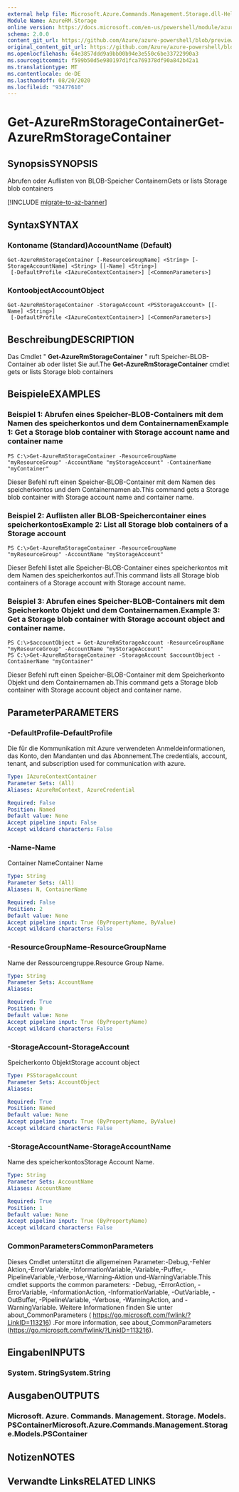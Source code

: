 ```yaml
---
external help file: Microsoft.Azure.Commands.Management.Storage.dll-Help.xml
Module Name: AzureRM.Storage
online version: https://docs.microsoft.com/en-us/powershell/module/azurerm.storage/get-azurermstoragecontainer
schema: 2.0.0
content_git_url: https://github.com/Azure/azure-powershell/blob/preview/src/ResourceManager/Storage/Commands.Management.Storage/help/Get-AzureRmStorageContainer.md
original_content_git_url: https://github.com/Azure/azure-powershell/blob/preview/src/ResourceManager/Storage/Commands.Management.Storage/help/Get-AzureRmStorageContainer.md
ms.openlocfilehash: 64e3857ddd9a9bb00b94e3e550c6be33722990a3
ms.sourcegitcommit: f599b50d5e980197d1fca769378df90a842b42a1
ms.translationtype: MT
ms.contentlocale: de-DE
ms.lasthandoff: 08/20/2020
ms.locfileid: "93477610"
---
```

# <span data-ttu-id="d42c5-101">Get-AzureRmStorageContainer</span><span class="sxs-lookup"><span data-stu-id="d42c5-101">Get-AzureRmStorageContainer</span></span>

## <span data-ttu-id="d42c5-102">Synopsis</span><span class="sxs-lookup"><span data-stu-id="d42c5-102">SYNOPSIS</span></span>
<span data-ttu-id="d42c5-103">Abrufen oder Auflisten von BLOB-Speicher Containern</span><span class="sxs-lookup"><span data-stu-id="d42c5-103">Gets or lists Storage blob containers</span></span>

[!INCLUDE [migrate-to-az-banner](../../includes/migrate-to-az-banner.md)]

## <span data-ttu-id="d42c5-104">Syntax</span><span class="sxs-lookup"><span data-stu-id="d42c5-104">SYNTAX</span></span>

### <span data-ttu-id="d42c5-105">Kontoname (Standard)</span><span class="sxs-lookup"><span data-stu-id="d42c5-105">AccountName (Default)</span></span>
```
Get-AzureRmStorageContainer [-ResourceGroupName] <String> [-StorageAccountName] <String> [[-Name] <String>]
 [-DefaultProfile <IAzureContextContainer>] [<CommonParameters>]
```

### <span data-ttu-id="d42c5-106">Kontoobject</span><span class="sxs-lookup"><span data-stu-id="d42c5-106">AccountObject</span></span>
```
Get-AzureRmStorageContainer -StorageAccount <PSStorageAccount> [[-Name] <String>]
 [-DefaultProfile <IAzureContextContainer>] [<CommonParameters>]
```

## <span data-ttu-id="d42c5-107">Beschreibung</span><span class="sxs-lookup"><span data-stu-id="d42c5-107">DESCRIPTION</span></span>
<span data-ttu-id="d42c5-108">Das Cmdlet " **Get-AzureRmStorageContainer** " ruft Speicher-BLOB-Container ab oder listet Sie auf.</span><span class="sxs-lookup"><span data-stu-id="d42c5-108">The **Get-AzureRmStorageContainer** cmdlet gets or lists  Storage blob containers</span></span>

## <span data-ttu-id="d42c5-109">Beispiele</span><span class="sxs-lookup"><span data-stu-id="d42c5-109">EXAMPLES</span></span>

### <span data-ttu-id="d42c5-110">Beispiel 1: Abrufen eines Speicher-BLOB-Containers mit dem Namen des speicherkontos und dem Containernamen</span><span class="sxs-lookup"><span data-stu-id="d42c5-110">Example 1: Get a Storage blob container with Storage account name and container name</span></span>
```
PS C:\>Get-AzureRmStorageContainer -ResourceGroupName "myResourceGroup" -AccountName "myStorageAccount" -ContainerName "myContainer" 
```

<span data-ttu-id="d42c5-111">Dieser Befehl ruft einen Speicher-BLOB-Container mit dem Namen des speicherkontos und dem Containernamen ab.</span><span class="sxs-lookup"><span data-stu-id="d42c5-111">This command gets a Storage blob container with Storage account name and container name.</span></span>

### <span data-ttu-id="d42c5-112">Beispiel 2: Auflisten aller BLOB-Speichercontainer eines speicherkontos</span><span class="sxs-lookup"><span data-stu-id="d42c5-112">Example 2: List  all Storage blob containers of a Storage account</span></span>
```
PS C:\>Get-AzureRmStorageContainer -ResourceGroupName "myResourceGroup" -AccountName "myStorageAccount" 
```

<span data-ttu-id="d42c5-113">Dieser Befehl listet alle Speicher-BLOB-Container eines speicherkontos mit dem Namen des speicherkontos auf.</span><span class="sxs-lookup"><span data-stu-id="d42c5-113">This command lists all Storage blob containers of a Storage account with Storage account name.</span></span>

### <span data-ttu-id="d42c5-114">Beispiel 3: Abrufen eines Speicher-BLOB-Containers mit dem Speicherkonto Objekt und dem Containernamen.</span><span class="sxs-lookup"><span data-stu-id="d42c5-114">Example 3: Get a Storage blob container with Storage account object and container name.</span></span>
```
PS C:\>$accountObject = Get-AzureRmStorageAccount -ResourceGroupName "myResourceGroup" -AccountName "myStorageAccount"
PS C:\>Get-AzureRmStorageContainer -StorageAccount $accountObject -ContainerName "myContainer" 
```

<span data-ttu-id="d42c5-115">Dieser Befehl ruft einen Speicher-BLOB-Container mit dem Speicherkonto Objekt und dem Containernamen ab.</span><span class="sxs-lookup"><span data-stu-id="d42c5-115">This command gets a Storage blob container with Storage account object and container name.</span></span>

## <span data-ttu-id="d42c5-116">Parameter</span><span class="sxs-lookup"><span data-stu-id="d42c5-116">PARAMETERS</span></span>

### <span data-ttu-id="d42c5-117">-DefaultProfile</span><span class="sxs-lookup"><span data-stu-id="d42c5-117">-DefaultProfile</span></span>
<span data-ttu-id="d42c5-118">Die für die Kommunikation mit Azure verwendeten Anmeldeinformationen, das Konto, den Mandanten und das Abonnement.</span><span class="sxs-lookup"><span data-stu-id="d42c5-118">The credentials, account, tenant, and subscription used for communication with azure.</span></span>

```yaml
Type: IAzureContextContainer
Parameter Sets: (All)
Aliases: AzureRmContext, AzureCredential

Required: False
Position: Named
Default value: None
Accept pipeline input: False
Accept wildcard characters: False
```

### <span data-ttu-id="d42c5-119">-Name</span><span class="sxs-lookup"><span data-stu-id="d42c5-119">-Name</span></span>
<span data-ttu-id="d42c5-120">Container Name</span><span class="sxs-lookup"><span data-stu-id="d42c5-120">Container Name</span></span>

```yaml
Type: String
Parameter Sets: (All)
Aliases: N, ContainerName

Required: False
Position: 2
Default value: None
Accept pipeline input: True (ByPropertyName, ByValue)
Accept wildcard characters: False
```

### <span data-ttu-id="d42c5-121">-ResourceGroupName</span><span class="sxs-lookup"><span data-stu-id="d42c5-121">-ResourceGroupName</span></span>
<span data-ttu-id="d42c5-122">Name der Ressourcengruppe.</span><span class="sxs-lookup"><span data-stu-id="d42c5-122">Resource Group Name.</span></span>

```yaml
Type: String
Parameter Sets: AccountName
Aliases: 

Required: True
Position: 0
Default value: None
Accept pipeline input: True (ByPropertyName)
Accept wildcard characters: False
```

### <span data-ttu-id="d42c5-123">-StorageAccount</span><span class="sxs-lookup"><span data-stu-id="d42c5-123">-StorageAccount</span></span>
<span data-ttu-id="d42c5-124">Speicherkonto Objekt</span><span class="sxs-lookup"><span data-stu-id="d42c5-124">Storage account object</span></span>

```yaml
Type: PSStorageAccount
Parameter Sets: AccountObject
Aliases: 

Required: True
Position: Named
Default value: None
Accept pipeline input: True (ByPropertyName, ByValue)
Accept wildcard characters: False
```

### <span data-ttu-id="d42c5-125">-StorageAccountName</span><span class="sxs-lookup"><span data-stu-id="d42c5-125">-StorageAccountName</span></span>
<span data-ttu-id="d42c5-126">Name des speicherkontos</span><span class="sxs-lookup"><span data-stu-id="d42c5-126">Storage Account Name.</span></span>

```yaml
Type: String
Parameter Sets: AccountName
Aliases: AccountName

Required: True
Position: 1
Default value: None
Accept pipeline input: True (ByPropertyName)
Accept wildcard characters: False
```

### <span data-ttu-id="d42c5-127">CommonParameters</span><span class="sxs-lookup"><span data-stu-id="d42c5-127">CommonParameters</span></span>
<span data-ttu-id="d42c5-128">Dieses Cmdlet unterstützt die allgemeinen Parameter:-Debug,-Fehler Aktion,-ErrorVariable,-InformationVariable,-Variable,-Puffer,-PipelineVariable,-Verbose,-Warning-Aktion und-WarningVariable.</span><span class="sxs-lookup"><span data-stu-id="d42c5-128">This cmdlet supports the common parameters: -Debug, -ErrorAction, -ErrorVariable, -InformationAction, -InformationVariable, -OutVariable, -OutBuffer, -PipelineVariable, -Verbose, -WarningAction, and -WarningVariable.</span></span> <span data-ttu-id="d42c5-129">Weitere Informationen finden Sie unter about_CommonParameters ( https://go.microsoft.com/fwlink/?LinkID=113216) .</span><span class="sxs-lookup"><span data-stu-id="d42c5-129">For more information, see about_CommonParameters (https://go.microsoft.com/fwlink/?LinkID=113216).</span></span>

## <span data-ttu-id="d42c5-130">Eingaben</span><span class="sxs-lookup"><span data-stu-id="d42c5-130">INPUTS</span></span>

### <span data-ttu-id="d42c5-131">System. String</span><span class="sxs-lookup"><span data-stu-id="d42c5-131">System.String</span></span>

## <span data-ttu-id="d42c5-132">Ausgaben</span><span class="sxs-lookup"><span data-stu-id="d42c5-132">OUTPUTS</span></span>

### <span data-ttu-id="d42c5-133">Microsoft. Azure. Commands. Management. Storage. Models. PSContainer</span><span class="sxs-lookup"><span data-stu-id="d42c5-133">Microsoft.Azure.Commands.Management.Storage.Models.PSContainer</span></span>

## <span data-ttu-id="d42c5-134">Notizen</span><span class="sxs-lookup"><span data-stu-id="d42c5-134">NOTES</span></span>

## <span data-ttu-id="d42c5-135">Verwandte Links</span><span class="sxs-lookup"><span data-stu-id="d42c5-135">RELATED LINKS</span></span>

